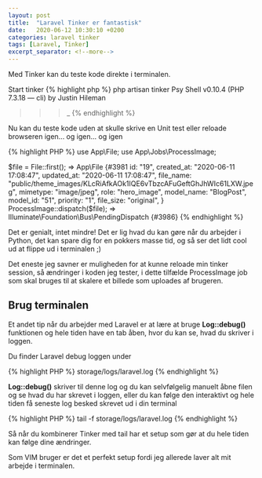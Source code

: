 ```yaml
---
layout: post
title:  "Laravel Tinker er fantastisk"
date:   2020-06-12 10:30:10 +0200
categories: laravel tinker
tags: [Laravel, Tinker]
excerpt_separator: <!--more-->
---
```

Med Tinker kan du teste kode direkte i terminalen.
<!--more-->
Start tinker
{% highlight php %}
php artisan tinker
Psy Shell v0.10.4 (PHP 7.3.18 — cli) by Justin Hileman
>>> _
{% endhighlight %}

Nu kan du teste kode uden at skulle skrive en Unit test eller reloade browseren igen... og igen... og igen

{% highlight PHP %}
use App\File;
use App\Jobs\ProcessImage;

$file = File::first();
=> App\File {#3981
     id: "19",
     created_at: "2020-06-11 17:08:47",
     updated_at: "2020-06-11 17:08:47",
     file_name: "public/theme_images/KLcRiAfkAOk1IQE6vTbzcAFuGeftGhJhWIc61LXW.jpeg",
     mimetype: "image/jpeg",
     role: "hero_image",
     model_name: "BlogPost",
     model_id: "51",
     priority: "1",
     file_size: "original",
   }
ProcessImage::dispatch($file);
=> Illuminate\Foundation\Bus\PendingDispatch {#3986}
{% endhighlight %}

Det er genialt, intet mindre! Det er lig hvad du kan gøre når du arbejder i Python, det kan spare dig for en pokkers masse tid, og så ser det lidt cool ud at flippe ud i terminalen ;)

Det eneste jeg savner er muligheden for at kunne reloade min tinker session, så ændringer i koden jeg tester, i dette tilfælde ProcessImage job som skal bruges til at skalere et billede som uploades af brugeren.

## Brug terminalen
Et andet tip når du arbejder med Laravel er at lære at bruge **Log::debug()** funktionen og hele tiden have en tab åben, hvor du kan se, hvad du skriver i loggen.

Du finder Laravel debug loggen under

{% highlight PHP %}
storage/logs/laravel.log
{% endhighlight %}

**Log::debug()** skriver til denne log og du kan selvfølgelig manuelt åbne filen og se hvad du har skrevet i loggen, eller du kan følge den interaktivt og hele tiden få seneste log besked skrevet ud i din terminal

{% highlight PHP %}
tail -f storage/logs/laravel.log
{% endhighlight %}

Så når du kombinerer Tinker med tail har et setup som gør at du hele tiden kan følge dine ændringer.

Som VIM bruger er det et perfekt setup fordi jeg allerede laver alt mit arbejde i terminalen.
